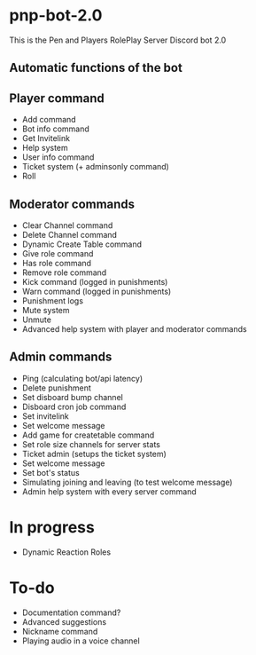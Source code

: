 # pnp-bot-2.0
This is the Pen and Players RolePlay Server Discord bot 2.0

## Automatic functions of the bot

## Player command
- Add command
- Bot info command
- Get Invitelink
- Help system
- User info command
- Ticket system (+ adminsonly command)
- Roll

## Moderator commands
- Clear Channel command
- Delete Channel command
- Dynamic Create Table command
- Give role command
- Has role command
- Remove role command
- Kick command (logged in punishments)
- Warn command (logged in punishments)
- Punishment logs
- Mute system
- Unmute
- Advanced help system with player and moderator commands

## Admin commands
- Ping (calculating bot/api latency)
- Delete punishment
- Set disboard bump channel
- Disboard cron job command
- Set invitelink
- Set welcome message
- Add game for createtable command
- Set role size channels for server stats
- Ticket admin (setups the ticket system)
- Set welcome message
- Set bot's status
- Simulating joining and leaving (to test welcome message)
- Admin help system with every server command

# In progress
- Dynamic Reaction Roles

# To-do
- Documentation command?
- Advanced suggestions
- Nickname command
- Playing audio in a voice channel